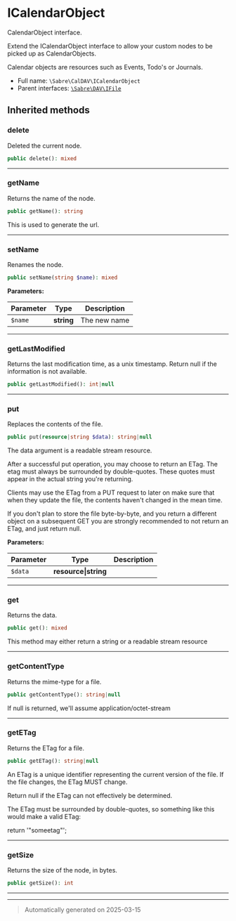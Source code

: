 
# ICalendarObject

CalendarObject interface.

Extend the ICalendarObject interface to allow your custom nodes to be picked up as
CalendarObjects.

Calendar objects are resources such as Events, Todo's or Journals.

* Full name: `\Sabre\CalDAV\ICalendarObject`
* Parent interfaces: [`\Sabre\DAV\IFile`](../DAV/IFile.md)




## Inherited methods


### delete

Deleted the current node.

```php
public delete(): mixed
```












***

### getName

Returns the name of the node.

```php
public getName(): string
```

This is used to generate the url.










***

### setName

Renames the node.

```php
public setName(string $name): mixed
```








**Parameters:**

| Parameter | Type | Description |
|-----------|------|-------------|
| `$name` | **string** | The new name |





***

### getLastModified

Returns the last modification time, as a unix timestamp. Return null
if the information is not available.

```php
public getLastModified(): int|null
```












***

### put

Replaces the contents of the file.

```php
public put(resource|string $data): string|null
```

The data argument is a readable stream resource.

After a successful put operation, you may choose to return an ETag. The
etag must always be surrounded by double-quotes. These quotes must
appear in the actual string you're returning.

Clients may use the ETag from a PUT request to later on make sure that
when they update the file, the contents haven't changed in the mean
time.

If you don't plan to store the file byte-by-byte, and you return a
different object on a subsequent GET you are strongly recommended to not
return an ETag, and just return null.






**Parameters:**

| Parameter | Type | Description |
|-----------|------|-------------|
| `$data` | **resource&#124;string** |  |





***

### get

Returns the data.

```php
public get(): mixed
```

This method may either return a string or a readable stream resource










***

### getContentType

Returns the mime-type for a file.

```php
public getContentType(): string|null
```

If null is returned, we'll assume application/octet-stream










***

### getETag

Returns the ETag for a file.

```php
public getETag(): string|null
```

An ETag is a unique identifier representing the current version of the file. If the file changes, the ETag MUST change.

Return null if the ETag can not effectively be determined.

The ETag must be surrounded by double-quotes, so something like this
would make a valid ETag:

  return '"someetag"';










***

### getSize

Returns the size of the node, in bytes.

```php
public getSize(): int
```












***


***
> Automatically generated on 2025-03-15
